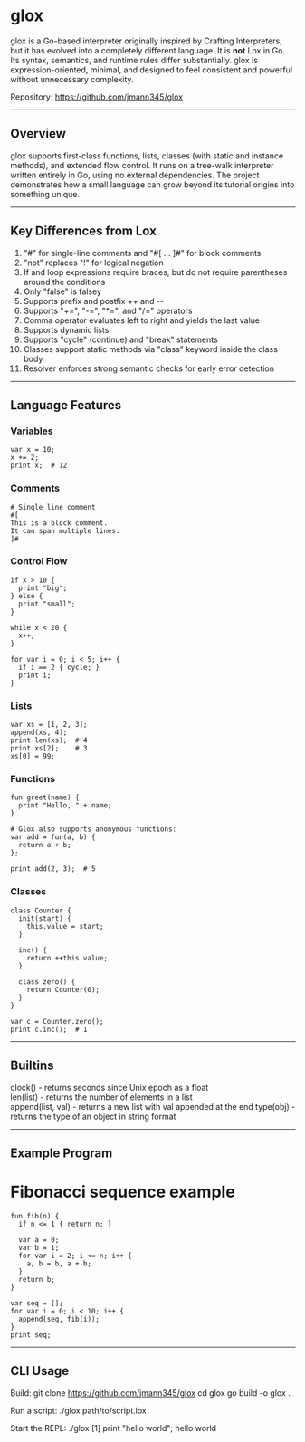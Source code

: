 # glox

glox is a Go-based interpreter originally inspired by Crafting Interpreters, but it has evolved into a completely different language. It is **not** Lox in Go. Its syntax, semantics, and runtime rules differ substantially. glox is expression-oriented, minimal, and designed to feel consistent and powerful without unnecessary complexity.

Repository: https://github.com/jmann345/glox

-------------------------------------------------------------------------------

## Overview

glox supports first-class functions, lists, classes (with static and instance methods), and extended flow control. It runs on a tree-walk interpreter written entirely in Go, using no external dependencies. The project demonstrates how a small language can grow beyond its tutorial origins into something unique.

-------------------------------------------------------------------------------

## Key Differences from Lox

1. "#" for single-line comments and "#[ ... ]#" for block comments  
2. "not" replaces "!" for logical negation  
3. If and loop expressions require braces, but do not require parentheses around the conditions
4. Only "false" is falsey
5. Supports prefix and postfix ++ and --  
6. Supports "+=", "-=", "*=", and "/=" operators  
7. Comma operator evaluates left to right and yields the last value  
8. Supports dynamic lists
9. Supports "cycle" (continue) and "break" statements
10. Classes support static methods via "class" keyword inside the class body  
11. Resolver enforces strong semantic checks for early error detection  

-------------------------------------------------------------------------------

## Language Features

### Variables
```
var x = 10;
x += 2;
print x;  # 12
```

### Comments
```
# Single line comment
#[
This is a block comment.
It can span multiple lines.
]#
```

### Control Flow
```
if x > 10 {
  print "big";
} else {
  print "small";
}

while x < 20 {
  x++;
}

for var i = 0; i < 5; i++ {
  if i == 2 { cycle; }
  print i;
}
```

### Lists
```
var xs = [1, 2, 3];
append(xs, 4);
print len(xs);  # 4
print xs[2];    # 3
xs[0] = 99;
```
### Functions
```
fun greet(name) {
  print "Hello, " + name;
}

# Glox also supports anonymous functions:
var add = fun(a, b) {
  return a + b;
};

print add(2, 3);  # 5
```

### Classes
```
class Counter {
  init(start) {
    this.value = start;
  }

  inc() {
    return ++this.value;
  }

  class zero() {
    return Counter(0);
  }
}

var c = Counter.zero();
print c.inc();  # 1
```

-------------------------------------------------------------------------------

## Builtins

clock() - returns seconds since Unix epoch as a float  
len(list) - returns the number of elements in a list  
append(list, val) - returns a new list with val appended at the end
type(obj) - returns the type of an object in string format 

-------------------------------------------------------------------------------

## Example Program

# Fibonacci sequence example
```
fun fib(n) {
  if n <= 1 { return n; }

  var a = 0;
  var b = 1;
  for var i = 2; i <= n; i++ {
    a, b = b, a + b;
  }
  return b;
}

var seq = [];
for var i = 0; i < 10; i++ {
  append(seq, fib(i));
}
print seq;
```

-------------------------------------------------------------------------------

## CLI Usage

Build:
git clone https://github.com/jmann345/glox
cd glox
go build -o glox .

Run a script:
./glox path/to/script.lox

Start the REPL:
./glox
[1] print "hello world";
hello world
